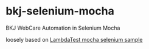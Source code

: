 # bkj-selenium-mocha
BKJ WebCare Automation in Selenium Mocha 

loosely based on [LambdaTest mocha selenium sample](https://github.com/LambdaTest/mocha-selenium-sample)
